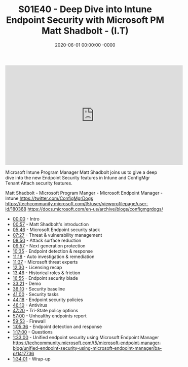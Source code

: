﻿---
layout: post
title: "S01E40 - Deep Dive into Intune Endpoint Security with Microsoft PM Matt Shadbolt - (I.T)"
date: 2020-06-01 00:00:00 -0000
categories:
---

<iframe loading="lazy" width="560" height="315" src="https://www.youtube.com/embed/f4klwWewXe0" title="YouTube video player" frameborder="0" allow="accelerometer; autoplay; clipboard-write; encrypted-media; gyroscope; picture-in-picture" allowfullscreen></iframe>

Microsoft Intune Program Manager Matt Shadbolt joins us to give a deep dive into the new Endpoint Security features in Intune and ConfigMgr Tenant Attach security features.

Matt Shadbolt - Microsoft Program Manger - Microsoft Endpoint Manager - Intune
https://twitter.com/ConfigMgrDogs
https://techcommunity.microsoft.com/t5/user/viewprofilepage/user-id/180368
https://docs.microsoft.com/en-us/archive/blogs/configmgrdogs/

* [00:00](https://www.youtube.com/watch?v=f4klwWewXe0&t=0s) - Intro
* [00:57](https://www.youtube.com/watch?v=f4klwWewXe0&t=57s) - Matt Shadbolt's introduction
* [05:46](https://www.youtube.com/watch?v=f4klwWewXe0&t=346s) - Microsoft Endpoint security stack
* [07:27](https://www.youtube.com/watch?v=f4klwWewXe0&t=447s) - Threat & vulnerability management
* [08:50](https://www.youtube.com/watch?v=f4klwWewXe0&t=530s) - Attack surface reduction
* [09:57](https://www.youtube.com/watch?v=f4klwWewXe0&t=597s) - Next generation protection
* [10:35](https://www.youtube.com/watch?v=f4klwWewXe0&t=635s) - Endpoint detection & response
* [11:18](https://www.youtube.com/watch?v=f4klwWewXe0&t=678s) - Auto investigation & remediation
* [11:37](https://www.youtube.com/watch?v=f4klwWewXe0&t=697s) - Microsoft threat experts
* [12:30](https://www.youtube.com/watch?v=f4klwWewXe0&t=750s) - Licensing recap
* [13:46](https://www.youtube.com/watch?v=f4klwWewXe0&t=826s) - Historical roles & friction
* [16:55](https://www.youtube.com/watch?v=f4klwWewXe0&t=1015s) - Endpoint security blade
* [33:21](https://www.youtube.com/watch?v=f4klwWewXe0&t=2001s) - Demo
* [36:10](https://www.youtube.com/watch?v=f4klwWewXe0&t=2170s) - Security baseline
* [41:00](https://www.youtube.com/watch?v=f4klwWewXe0&t=2460s) - Security tasks
* [44:18](https://www.youtube.com/watch?v=f4klwWewXe0&t=2658s) - Endpoint security policies
* [46:10](https://www.youtube.com/watch?v=f4klwWewXe0&t=2770s) - Antivirus
* [47:20](https://www.youtube.com/watch?v=f4klwWewXe0&t=2840s) - Tri-State policy options
* [57:00](https://www.youtube.com/watch?v=f4klwWewXe0&t=3420s) - Unhealthy endpoints report
* [59:53](https://www.youtube.com/watch?v=f4klwWewXe0&t=3593s) - Firewall
* [1:05:36](https://www.youtube.com/watch?v=f4klwWewXe0&t=396s) - Endpoint detection and response
* [1:17:00](https://www.youtube.com/watch?v=f4klwWewXe0&t=1080s) - Questions
* [1:33:00](https://www.youtube.com/watch?v=f4klwWewXe0&t=2040s) - Unified endpoint security using Microsoft Endpoint Manager
https://techcommunity.microsoft.com/t5/microsoft-endpoint-manager-blog/unified-endpoint-security-using-microsoft-endpoint-manager/ba-p/1417736
* [1:34:01](https://www.youtube.com/watch?v=f4klwWewXe0&t=2101s) - Wrap-up

